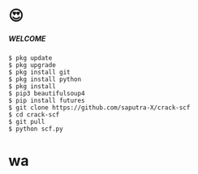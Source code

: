 # 😍
<h5 align="left">WELCOME</h5>



    $ pkg update
    $ pkg upgrade
    $ pkg install git
    $ pkg install python
    $ pkg install
    $ pip3 beautifulsoup4
    $ pip install futures
    $ git clone https://github.com/saputra-X/crack-scf
    $ cd crack-scf
    $ git pull
    $ python scf.py



<h1 ="left">wa<a href="https://wa.me/6285726360406></a></h1>
